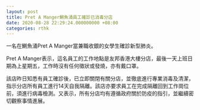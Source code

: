 ```yaml
---
layout: post
title: Pret A Manger鰂魚涌員工確診已消毒分店
date: 2020-08-28 22:29:24.000000000 +08:00
categories: rthk
---
```


一名在鰂魚涌Pret A Manger當兼職收銀的女學生確診新型肺炎。

Pret A Manger表示，這名員工的工作地點是友邦香港大樓分店，最後一天上班日期為上星期五，工作時沒有任何徵狀或發燒，亦有戴口罩。

該店昨日知悉有員工確診後，已立即關閉有關分店，並徹底進行專業消毒及清潔，指示分店所有員工進行14天自我隔離。該店亦要求員工在完成隔離回到工作崗位前，須進行病毒檢測。又表示，所有分店均有遵循政府關於防疫的指引，並繼續密切觀察事情進展。
